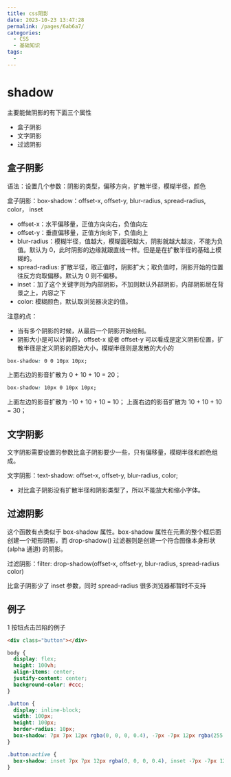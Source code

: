 ```yaml
---
title: css阴影
date: 2023-10-23 13:47:28
permalink: /pages/6ab6a7/
categories:
  - CSS
  - 基础知识
tags:
  -
---
```


# shadow

主要能做阴影的有下面三个属性

- 盒子阴影
- 文字阴影
- 过滤阴影

## 盒子阴影

语法：设置几个参数：阴影的类型，偏移方向，扩散半径，模糊半径，颜色

盒子阴影：box-shadow：offset-x, offset-y, blur-radius, spread-radius, color， inset

- offset-x：水平偏移量，正值方向向右，负值向左
- offset-y：垂直偏移量，正值方向向下，负值向上
- blur-radius：模糊半径，值越大，模糊面积越大，阴影就越大越淡，不能为负值。默认为 0，此时阴影的边缘就跟直线一样。但是是在扩散半径的基础上模糊的。
- spread-radius: 扩散半径，取正值时，阴影扩大；取负值时，阴影开始的位置往反方向取偏移。默认为 0 则不偏移。
- inset：加了这个关键字则为内部阴影，不加则默认外部阴影，内部阴影层在背景之上，内容之下
- color: 模糊颜色，默认取浏览器决定的值。

注意的点：

- 当有多个阴影的时候，从最后一个阴影开始绘制。
- 阴影大小是可以计算的，offset-x 或者 offset-y 可以看成是定义阴影位置，扩散半径是定义阴影的原始大小，模糊半径则是发散的大小的

```css
box-shadow: 0 0 10px 10px;
```

上面右边的影音扩散为 0 + 10 + 10 = 20；

```css
box-shadow: 10px 0 10px 10px;
```

上面左边的影音扩散为 -10 + 10 + 10 = 10；
上面右边的影音扩散为 10 + 10 + 10 = 30；

## 文字阴影

文字阴影需要设置的参数比盒子阴影要少一些，只有偏移量，模糊半径和颜色组成。

文字阴影：text-shadow: offset-x, offset-y, blur-radius, color;

- 对比盒子阴影没有扩散半径和阴影类型了，所以不能放大和缩小字体。

## 过滤阴影

这个函数有点类似于 box-shadow 属性。box-shadow 属性在元素的整个框后面创建一个矩形阴影，而 drop-shadow() 过滤器则是创建一个符合图像本身形状 (alpha 通道) 的阴影。

过滤阴影：filter: drop-shadow(offset-x, offset-y, blur-radius, spread-radius color)

比盒子阴影少了 inset 参数，同时 spread-radius 很多浏览器都暂时不支持

## 例子

1 按钮点击凹陷的例子

```html
<div class="button"></div>
```

```css
body {
  display: flex;
  height: 100vh;
  align-items: center;
  justify-content: center;
  background-color: #ccc;
}

.button {
  display: inline-block;
  width: 100px;
  height: 100px;
  border-radius: 10px;
  box-shadow: 7px 7px 12px rgba(0, 0, 0, 0.4), -7px -7px 12px rgba(255, 255, 255, 0.9);
}

.button:active {
  box-shadow: inset 7px 7px 12px rgba(0, 0, 0, 0.4), inset -7px -7px 12px rgba(255, 255, 255, 0.9);
}
```
